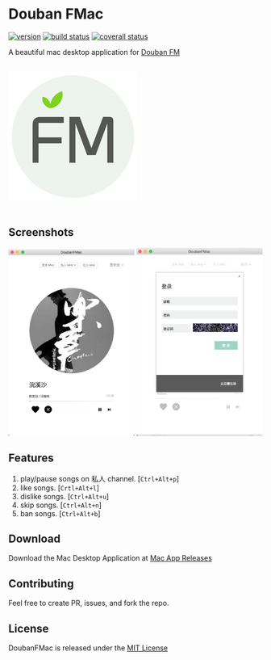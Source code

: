 # Douban FMac

[![version][version-image]][version-url]
[![build status][travis-image]][travis-url]
[![coverall status][coveralls-image]][coveralls-url]

A beautiful mac desktop application for [Douban FM](http://douban.fm)

<br/>
<img src="static/logo.png" alt="DoubanFMac" width="256px" />
<br/> <br/>

## Screenshots

<img src="screenshots/screenshot-app.png" alt="screenshot" width="250px" />
<img src="screenshots/screenshot-login.png" alt="screenshot" width="250px" />

## Features

1. play/pause songs on 私人 channel. [`Ctrl+Alt+p`]
2. like songs. [`Crtl+Alt+l`]
3. dislike songs. [`Ctrl+Alt+u`]
4. skip songs. [`Ctrl+Alt+n`]
5. ban songs. [`Ctrl+Alt+b`]

## Download

Download the Mac Desktop Application at [Mac App Releases](https://github.com/Darmody/DoubanFMac/releases)

[travis-image]: https://img.shields.io/travis/Darmody/DoubanFMac/master.svg
[travis-url]: https://travis-ci.org/Darmody/DoubanFMac
[coveralls-image]: https://img.shields.io/coveralls/Darmody/DoubanFMac/master.svg
[coveralls-url]: https://coveralls.io/github/Darmody/DoubanFMac
[version-image]: https://img.shields.io/badge/version-beta-blue.svg
[version-url]: https://github.com/Darmody/DoubanFMac/releases

## Contributing

Feel free to create PR, issues, and fork the repo.

## License

DoubanFMac is released under the [MIT License](http://www.opensource.org/licenses/MIT)
